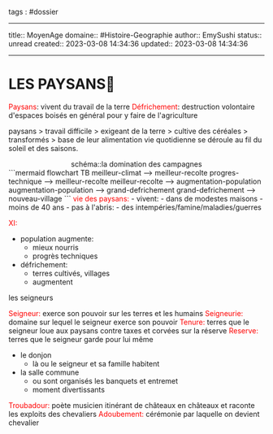 
tags : #dossier


---

title:: MoyenAge
domaine:: #Histoire-Geographie 
author:: EmySushi
status:: unread
created:: 2023-03-08 14:34:36
updated:: 2023-03-08 14:34:36

---
# LES PAYSANS🌽 

<font color="#ff0000">Paysans</font>:  vivent du travail de la terre 
<font color="#ff0000">Défrichement</font>:  destruction volontaire d'espaces boisés en général pour y faire de l'agriculture

paysans  > travail difficile > exigeant de la terre > cultive des céréales > transformés > base de leur alimentation 
vie quotidienne se déroule au fil du soleil et des saisons.

<center>schéma::la domination des campagnes</center>
```mermaid
flowchart TB
meilleur-climat --> meilleur-recolte
progres-technique --> meilleur-recolte
meilleur-recolte --> augmentation-population
augmentation-population --> grand-defrichement
grand-defrichement --> nouveau-village
```
<font color="#ff0000">vie des paysans: </font>
- vivent:
	-  dans de modestes maisons
	- moins de 40 ans 
- pas à l'abris:
	- des intempéries/famine/maladies/guerres 

<font color="#ff0000">XI:</font>
- population augmente:
	- mieux nourris
	- progrès techniques 
- défrichement:
	- terres cultivés, villages
	- augmentent
 

les seigneurs

<font color="#ff0000">Seigneur:</font> exerce son pouvoir sur les terres et les humains
<font color="#ff0000">Seigneurie:</font> domaine sur lequel le seigneur exerce son pouvoir 
<font color="#ff0000">Tenure:</font> terres que le seigneur loue aux paysans contre taxes et corvées sur la réserve
<font color="#ff0000">Reserve:</font> terres que le seigneur garde pour lui même

- le donjon 
	- là ou le seigneur et sa famille habitent
- la salle commune
	- ou sont organisés les banquets et entremet
	- moment divertissants

<font color="#ff0000">Troubadour:</font> poète musicien itinérant de châteaux en châteaux et raconte les exploits des chevaliers
<font color="#ff0000">Adoubement:</font> cérémonie par laquelle on devient chevalier
